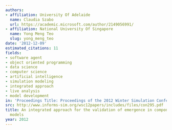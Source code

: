```yaml
---
authors:
- affiliation: University Of Adelaide
  name: Claudia Szabo
  url: https://academic.microsoft.com/author/2149056991/
- affiliation: National University Of Singapore
  name: Yong Meng Teo
  slug: yong_meng_teo
date: '2012-12-09'
estimated_citations: 11
fields:
- software agent
- object oriented programming
- data science
- computer science
- artificial intelligence
- simulation modeling
- integrated approach
- live analysis
- model development
in: 'Proceedings Title: Proceedings of the 2012 Winter Simulation Conference (WSC)'
src: http://www.informs-sim.org/wsc12papers/includes/files/con295.pdf
title: An integrated approach for the validation of emergence in component-based simulation
  models
year: 2012
---
```

